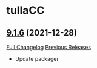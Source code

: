 # tullaCC

## [9.1.6](https://github.com/tullamods/tullaCC/tree/9.1.6) (2021-12-28)
[Full Changelog](https://github.com/tullamods/tullaCC/commits/9.1.6) [Previous Releases](https://github.com/tullamods/tullaCC/releases)

- Update packager  
